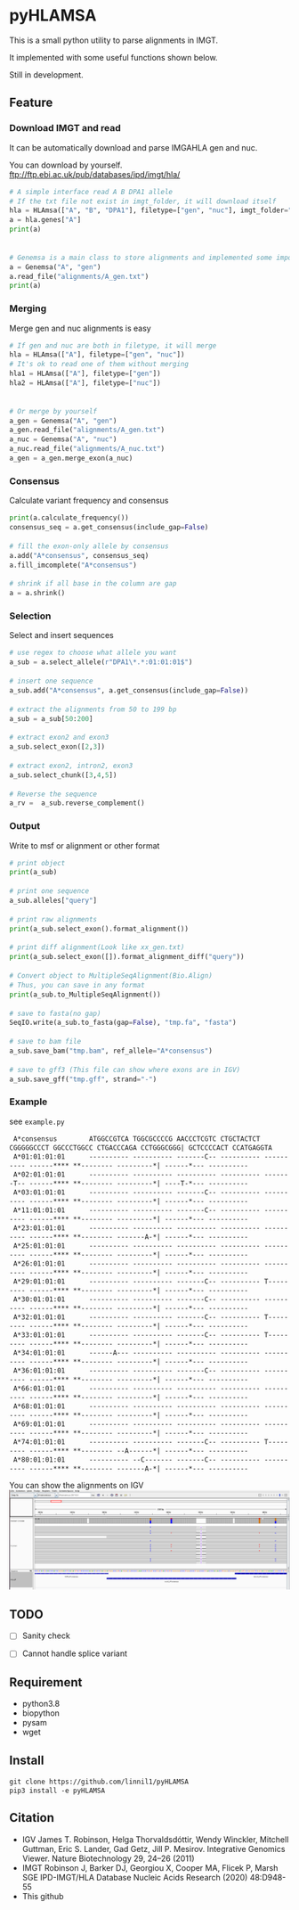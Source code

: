 # pyHLAMSA

This is a small python utility to parse alignments in IMGT.

It implemented with some useful functions shown below.

Still in development.

## Feature

### Download IMGT and read
It can be automatically download and parse IMGAHLA gen and nuc.

You can download by yourself. ftp://ftp.ebi.ac.uk/pub/databases/ipd/imgt/hla/

``` python
# A simple interface read A B DPA1 allele
# If the txt file not exist in imgt_folder, it will download itself
hla = HLAmsa(["A", "B", "DPA1"], filetype=["gen", "nuc"], imgt_folder="alignments", version="3430")
a = hla.genes["A"]
print(a)


# Genemsa is a main class to store alignments and implemented some important function
a = Genemsa("A", "gen")
a.read_file("alignments/A_gen.txt")
print(a)
```

### Merging
Merge gen and nuc alignments is easy

``` python
# If gen and nuc are both in filetype, it will merge
hla = HLAmsa(["A"], filetype=["gen", "nuc"])
# It's ok to read one of them without merging
hla1 = HLAmsa(["A"], filetype=["gen"])
hla2 = HLAmsa(["A"], filetype=["nuc"])


# Or merge by yourself
a_gen = Genemsa("A", "gen")
a_gen.read_file("alignments/A_gen.txt")
a_nuc = Genemsa("A", "nuc")
a_nuc.read_file("alignments/A_nuc.txt")
a_gen = a_gen.merge_exon(a_nuc)
```

### Consensus
Calculate variant frequency and consensus

``` python
print(a.calculate_frequency())
consensus_seq = a.get_consensus(include_gap=False)

# fill the exon-only allele by consensus
a.add("A*consensus", consensus_seq)
a.fill_imcomplete("A*consensus")

# shrink if all base in the column are gap
a = a.shrink()
```

### Selection
Select and insert sequences

``` python
# use regex to choose what allele you want
a_sub = a.select_allele(r"DPA1\*.*:01:01:01$")

# insert one sequence
a_sub.add("A*consensus", a.get_consensus(include_gap=False))

# extract the alignments from 50 to 199 bp
a_sub = a_sub[50:200]

# extract exon2 and exon3
a_sub.select_exon([2,3])

# extract exon2, intron2, exon3
a_sub.select_chunk([3,4,5])

# Reverse the sequence
a_rv =  a_sub.reverse_complement()
```

### Output
Write to msf or alignment or other format

``` python
# print object
print(a_sub)

# print one sequence
a_sub.alleles["query"]

# print raw alignments
print(a_sub.select_exon().format_alignment())

# print diff alignment(Look like xx_gen.txt)
print(a_sub.select_exon([]).format_alignment_diff("query"))

# Convert object to MultipleSeqAlignment(Bio.Align)
# Thus, you can save in any format
print(a_sub.to_MultipleSeqAlignment())

# save to fasta(no gap)
SeqIO.write(a_sub.to_fasta(gap=False), "tmp.fa", "fasta")

# save to bam file
a_sub.save_bam("tmp.bam", ref_allele="A*consensus")

# save to gff3 (This file can show where exons are in IGV)
a_sub.save_gff("tmp.gff", strand="-")
```

### Example

see `example.py`

```
 A*consensus        ATGGCCGTCA TGGCGCCCCG AACCCTCGTC CTGCTACTCT CGGGGGCCCT GGCCCTGGCC CTGACCCAGA CCTGGGCGGG| GCTCCCCACT CCATGAGGTA
 A*01:01:01:01      ---------- ---------- -------C-- ---------- ---------- ------**** **-------- ---------*| ------*--- ----------
 A*02:01:01:01      ---------- ---------- ---------- ---------- -------T-- ------**** **-------- ---------*| ----T-*--- ----------
 A*03:01:01:01      ---------- ---------- -------C-- ---------- ---------- ------**** **-------- ---------*| ------*--- ----------
 A*11:01:01:01      ---------- ---------- -------C-- ---------- ---------- ------**** **-------- ---------*| ------*--- ----------
 A*23:01:01:01      ---------- ---------- ---------- ---------- ---------- ------**** **-------- -------A-*| ------*--- ----------
 A*25:01:01:01      ---------- ---------- ---------- ---------- ---------- ------**** **-------- ---------*| ------*--- ----------
 A*26:01:01:01      ---------- ---------- ---------- ---------- ---------- ------**** **-------- ---------*| ------*--- ----------
 A*29:01:01:01      ---------- ---------- -------C-- ---------- T--------- ------**** **-------- ---------*| ------*--- ----------
 A*30:01:01:01      ---------- ---------- -------C-- ---------- ---------- ------**** **-------- ---------*| ------*--- ----------
 A*32:01:01:01      ---------- ---------- -------C-- ---------- T--------- ------**** **-------- ---------*| ------*--- ----------
 A*33:01:01:01      ---------- ---------- -------C-- ---------- T--------- ------**** **-------- ---------*| ------*--- ----------
 A*34:01:01:01      ------A--- ---------- ---------- ---------- ---------- ------**** **-------- ---------*| ------*--- ----------
 A*36:01:01:01      ---------- ---------- -------C-- ---------- ---------- ------**** **-------- ---------*| ------*--- ----------
 A*66:01:01:01      ---------- ---------- ---------- ---------- ---------- ------**** **-------- ---------*| ------*--- ----------
 A*68:01:01:01      ---------- ---------- ---------- ---------- ---------- ------**** **-------- ---------*| ------*--- ----------
 A*69:01:01:01      ---------- ---------- ---------- ---------- ---------- ------**** **-------- ---------*| ------*--- ----------
 A*74:01:01:01      ---------- ---------- -------C-- ---------- T--------- ------**** **-------- --A------*| ------*--- ----------
 A*80:01:01:01      ---------- --C------- -------C-- ---------- ---------- ------**** **-------- -------A-*| ------*--- ----------
```

You can show the alignments on IGV
![](https://raw.githubusercontent.com/linnil1/pyHLAMSA/main/HLA_msa.png)


## TODO
* [ ] Sanity check
* [ ] Cannot handle splice variant


## Requirement
* python3.8
* biopython
* pysam
* wget

## Install
```
git clone https://github.com/linnil1/pyHLAMSA
pip3 install -e pyHLAMSA
```

## Citation
* IGV
    James T. Robinson, Helga Thorvaldsdóttir, Wendy Winckler, Mitchell Guttman, Eric S. Lander, Gad Getz, Jill P. Mesirov. Integrative Genomics Viewer. Nature Biotechnology 29, 24–26 (2011)
* IMGT
    Robinson J, Barker DJ, Georgiou X, Cooper MA, Flicek P, Marsh SGE
    IPD-IMGT/HLA Database
    Nucleic Acids Research (2020) 48:D948-55
* This github
